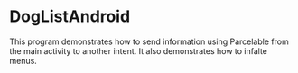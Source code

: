 # DogListAndroid

This program demonstrates how to send information using Parcelable from the main activity to another intent. It also demonstrates how to infalte menus.
